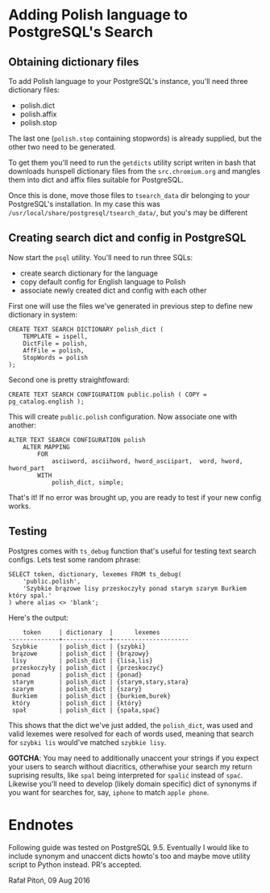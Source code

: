 Adding Polish language to PostgreSQL's Search
=============================================

Obtaining dictionary files
--------------------------

To add Polish language to your PostgreSQL's instance, you'll need three dictionary files:

* polish.dict
* polish.affix
* polish.stop

The last one (``polish.stop`` containing stopwords) is already supplied, but the other two need to be generated.

To get them you'll need to run the ``getdicts`` utility script writen in bash that downloads hunspell dictionary files from the ``src.chromium.org`` and mangles them into dict and affix files suitable for PostgreSQL.

Once this is done, move those files to ``tsearch_data`` dir belonging to your PostgreSQL's installation. In my case this was ``/usr/local/share/postgresql/tsearch_data/``, but you's may be different


Creating search dict and config in PostgreSQL
---------------------------------------------

Now start the ``psql`` utility. You'll need to run three SQLs:

* create search dictionary for the language
* copy default config for English language to Polish
* associate newly created dict and config with each other

First one will use the files we've generated in previous step to define new dictionary in system:

    CREATE TEXT SEARCH DICTIONARY polish_dict (
        TEMPLATE = ispell,
        DictFile = polish,
        AffFile = polish,
        StopWords = polish
    );

Second one is pretty straightfoward:

    CREATE TEXT SEARCH CONFIGURATION public.polish ( COPY = pg_catalog.english );

This will create ``public.polish`` configuration. Now associate one with another:

    ALTER TEXT SEARCH CONFIGURATION polish
        ALTER MAPPING
            FOR
                asciiword, asciihword, hword_asciipart,  word, hword, hword_part
            WITH
                polish_dict, simple;

That's it! If no error was brought up, you are ready to test if your new config works.


Testing
-------

Postgres comes with ``ts_debug`` function that's useful for testing text search configs. Lets test some random phrase:

    SELECT token, dictionary, lexemes FROM ts_debug(
        'public.polish',
        'Szybkie brązowe lisy przeskoczyły ponad starym szarym Burkiem który spal.'
    ) where alias <> 'blank';

Here's the output:

        token     | dictionary  |      lexemes        
    --------------+-------------+---------------------
     Szybkie      | polish_dict | {szybki}
     brązowe      | polish_dict | {brązowy}
     lisy         | polish_dict | {lisa,lis}
     przeskoczyły | polish_dict | {przeskoczyć}
     ponad        | polish_dict | {ponad}
     starym       | polish_dict | {starym,stary,stara}
     szarym       | polish_dict | {szary}
     Burkiem      | polish_dict | {burkiem,burek}
     który        | polish_dict | {który}
     spał         | polish_dict | {spała,spać}

This shows that the dict we've just added, the ``polish_dict``, was used and valid lexemes were resolved for each of words used, meaning that search for ``szybki lis`` would've matched ``szybkie lisy``.

**GOTCHA**: You may need to additionally unaccent your strings if you expect your users to search without diacritics, otherwhise your search my return suprising results, like ``spal`` being interpreted for ``spalić`` instead of ``spać``. Likewise you'll need to develop (likely domain specific) dict of synonyms if you want for searches for, say, ``iphone`` to match ``apple phone``.


Endnotes
========

Following guide was tested on PostgreSQL 9.5. Eventually I would like to include synonym and unaccent dicts howto's too and maybe move utility script to Python instead. PR's accepted.

Rafał Pitoń, 09 Aug 2016
